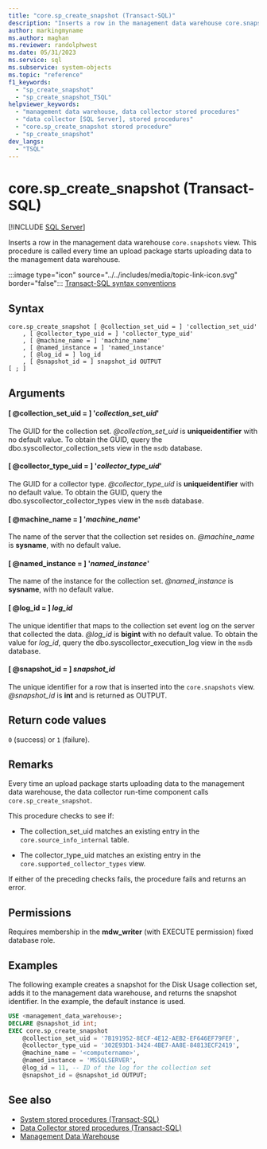```yaml
---
title: "core.sp_create_snapshot (Transact-SQL)"
description: "Inserts a row in the management data warehouse core.snapshots view."
author: markingmyname
ms.author: maghan
ms.reviewer: randolphwest
ms.date: 05/31/2023
ms.service: sql
ms.subservice: system-objects
ms.topic: "reference"
f1_keywords:
  - "sp_create_snapshot"
  - "sp_create_snapshot_TSQL"
helpviewer_keywords:
  - "management data warehouse, data collector stored procedures"
  - "data collector [SQL Server], stored procedures"
  - "core.sp_create_snapshot stored procedure"
  - "sp_create_snapshot"
dev_langs:
  - "TSQL"
---
```

# core.sp_create_snapshot (Transact-SQL)

[!INCLUDE [SQL Server](../../includes/applies-to-version/sqlserver.md)]

Inserts a row in the management data warehouse `core.snapshots` view. This procedure is called every time an upload package starts uploading data to the management data warehouse.

:::image type="icon" source="../../includes/media/topic-link-icon.svg" border="false"::: [Transact-SQL syntax conventions](../../t-sql/language-elements/transact-sql-syntax-conventions-transact-sql.md)

## Syntax

```syntaxsql
core.sp_create_snapshot [ @collection_set_uid = ] 'collection_set_uid'
    , [ @collector_type_uid = ] 'collector_type_uid'
    , [ @machine_name = ] 'machine_name'
    , [ @named_instance = ] 'named_instance'
    , [ @log_id = ] log_id
    , [ @snapshot_id = ] snapshot_id OUTPUT
[ ; ]
```

## Arguments

#### [ @collection_set_uid = ] '*collection_set_uid*'

The GUID for the collection set. *@collection_set_uid* is **uniqueidentifier** with no default value. To obtain the GUID, query the dbo.syscollector_collection_sets view in the `msdb` database.

#### [ @collector_type_uid = ] '*collector_type_uid*'

The GUID for a collector type. *@collector_type_uid* is **uniqueidentifier** with no default value. To obtain the GUID, query the dbo.syscollector_collector_types view in the `msdb` database.

#### [ @machine_name = ] '*machine_name*'

The name of the server that the collection set resides on. *@machine_name* is **sysname**, with no default value.

#### [ @named_instance = ] '*named_instance*'

The name of the instance for the collection set. *@named_instance* is **sysname**, with no default value.

#### [ @log_id = ] *log_id*

The unique identifier that maps to the collection set event log on the server that collected the data. *@log_id* is **bigint** with no default value. To obtain the value for *log_id*, query the dbo.syscollector_execution_log view in the `msdb` database.

#### [ @snapshot_id = ] *snapshot_id*

The unique identifier for a row that is inserted into the `core.snapshots` view. *@snapshot_id* is **int** and is returned as OUTPUT.

## Return code values

`0` (success) or `1` (failure).

## Remarks

Every time an upload package starts uploading data to the management data warehouse, the data collector run-time component calls `core.sp_create_snapshot`.

This procedure checks to see if:

- The collection_set_uid matches an existing entry in the `core.source_info_internal` table.

- The collector_type_uid matches an existing entry in the `core.supported_collector_types` view.

If either of the preceding checks fails, the procedure fails and returns an error.

## Permissions

Requires membership in the **mdw_writer** (with EXECUTE permission) fixed database role.

## Examples

The following example creates a snapshot for the Disk Usage collection set, adds it to the management data warehouse, and returns the snapshot identifier. In the example, the default instance is used.

```sql
USE <management_data_warehouse>;
DECLARE @snapshot_id int;
EXEC core.sp_create_snapshot
    @collection_set_uid = '7B191952-8ECF-4E12-AEB2-EF646EF79FEF',
    @collector_type_uid = '302E93D1-3424-4BE7-AA8E-84813ECF2419',
    @machine_name = '<computername>',
    @named_instance = 'MSSQLSERVER',
    @log_id = 11, -- ID of the log for the collection set
    @snapshot_id = @snapshot_id OUTPUT;
```

## See also

- [System stored procedures (Transact-SQL)](system-stored-procedures-transact-sql.md)
- [Data Collector stored procedures (Transact-SQL)](data-collector-stored-procedures-transact-sql.md)
- [Management Data Warehouse](../data-collection/management-data-warehouse.md)
